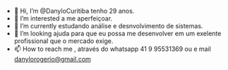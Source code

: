 - 👋 Hi, I’m @DanyloCuritiba tenho 29 anos.
- 👀 I’m interested  a me aperfeiçoar.
- 🌱 I’m currently estudando análise e desnvolvimento  de sistemas.
- 💞️ I’m looking  ajuda  para que eu possa  me desenvolver  em um exelente profissional que o mercado exige.
- 📫 How to reach me , através do  whatsapp 41 9 95531369 ou e mail  danylorogerio@gmail.com

<!---
DanyloCuritiba/DanyloCuritiba is a ✨ special ✨ repository because its `README.md` (this file) appears on your GitHub profile.
You can click the Preview link to take a look at your changes.
--->
